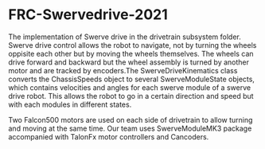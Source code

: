 # FRC-Swervedrive-2021

The implementation of Swerve drive in the drivetrain subsystem folder.
Swerve drive control allows the robot to navigate, not by turning the wheels oppisite each other but by moving the wheels themselves. The wheels can drive forward and backward but the wheel assembly is turned by another motor and are tracked by encoders.The SwerveDriveKinematics class converts the ChassisSpeeds object to several SwerveModuleState objects, which contains velocities and angles for each swerve module of a swerve drive robot. This allows the robot to go in a certain direction and speed but with each modules in different states. 

Two Falcon500 motors are used on each side of drivetrain to allow turning and moving at the same time. Our team uses SwerveModuleMK3 package accompanied with TalonFx motor controllers and Cancoders. 
